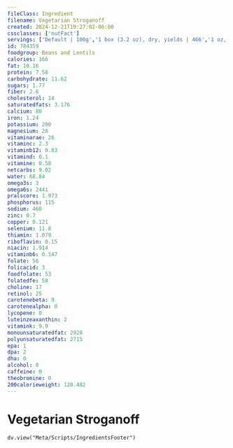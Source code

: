 ```yaml
---
fileClass: Ingredient
filename: Vegetarian Stroganoff
created: 2024-12-21T19:27:02-06:00
cssclasses: ['nutFact']
servings: ['Default | 100g','1 box (3.2 oz), dry, yields | 466','1 oz, dry, yields | 134','1 cup, cooked | 125']
id: 784359
foodgroup: Beans and Lentils
calories: 166
fat: 10.16
protein: 7.58
carbohydrate: 11.62
sugars: 1.77
fiber: 2.6
cholesterol: 14
saturatedfats: 3.176
calcium: 80
iron: 1.24
potassium: 200
magnesium: 28
vitaminarae: 26
vitaminc: 2.3
vitaminb12: 0.83
vitamind: 0.1
vitamine: 0.58
netcarbs: 9.02
water: 68.84
omega3s: 3
omega6s: 2441
pralscore: 1.973
phosphorus: 115
sodium: 460
zinc: 0.7
copper: 0.121
selenium: 11.8
thiamin: 1.079
riboflavin: 0.15
niacin: 1.914
vitaminb6: 0.147
folate: 56
folicacid: 3
foodfolate: 53
folatedfe: 58
choline: 17
retinol: 25
carotenebeta: 9
carotenealpha: 0
lycopene: 0
luteinzeaxanthin: 2
vitamink: 9.9
monounsaturatedfat: 2928
polyunsaturatedfat: 2715
epa: 1
dpa: 2
dha: 0
alcohol: 0
caffeine: 0
theobromine: 0
200calorieweight: 120.482
---
```


# Vegetarian Stroganoff

```dataviewjs
dv.view("Meta/Scripts/IngredientsFooter")
```